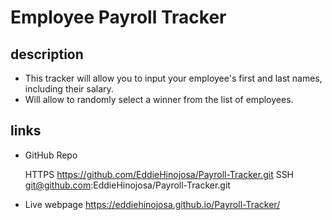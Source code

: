 # Employee Payroll Tracker

## description
* This tracker will allow you to input your employee's first and last names, including their salary.
* Will allow to randomly select a winner from the list of employees.

## links
* GitHub Repo 
    
    HTTPS https://github.com/EddieHinojosa/Payroll-Tracker.git
    SSH git@github.com:EddieHinojosa/Payroll-Tracker.git

* Live webpage https://eddiehinojosa.github.io/Payroll-Tracker/

